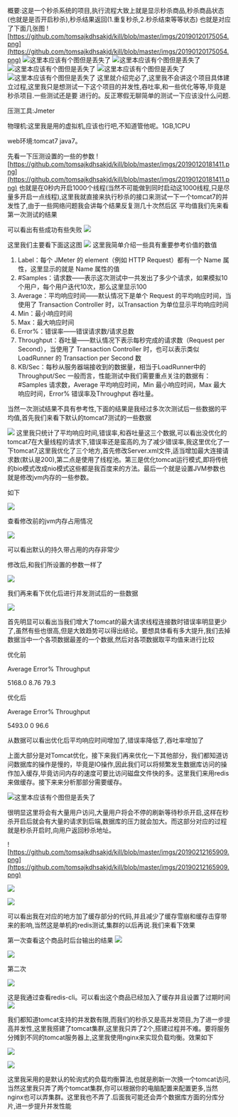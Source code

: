 概要:这是一个秒杀系统的项目,执行流程大致上就是显示秒杀商品,秒杀商品状态(也就是是否开启秒杀),秒杀结果返回(1.重复秒杀,2.秒杀结束等等状态)
也就是对应了下面几张图
![https://github.com/tomsajkdhsakjd/kill/blob/master/imgs/20190120175054.png](https://github.com/tomsajkdhsakjd/kill/blob/master/imgs/20190120175054.png)
![这里本应该有个图但是丢失了](https://github.com/tomsajkdhsakjd/kill/blob/master/imgs/20190120175111.png)
![这里本应该有个图但是丢失了](https://github.com/tomsajkdhsakjd/kill/blob/master/imgs/20190120175125.png)
![这里本应该有个图但是丢失了](https://github.com/tomsajkdhsakjd/kill/blob/master/imgs/20190120175134.png)
![这里本应该有个图但是丢失了](https://github.com/tomsajkdhsakjd/kill/blob/master/imgs/20190120175145.png)
![这里本应该有个图但是丢失了](https://github.com/tomsajkdhsakjd/kill/blob/master/imgs/20190120175157.png)
这里就介绍完必了,这里我不会讲这个项目具体建立过程,这里我只是想测试一下这个项目的并发性,吞吐率,和一些优化等等,毕竟是秒杀项目.一些测试还是要
进行的。反正寒假无聊简单的测试一下应该没什么问题.

压测工具:Jmeter

物理机:这里我是用的虚拟机,应该也行吧,不知道管他呢。1GB,1CPU

web环境:tomcat7 java7。

先看一下压测设置的一些的参数
![https://github.com/tomsajkdhsakjd/kill/blob/master/imgs/20190120181411.png](https://github.com/tomsajkdhsakjd/kill/blob/master/imgs/20190120181411.png)
也就是在0秒内开启1000个线程(当然不可能做到同时启动这1000线程,只是尽量多开启一点线程),这里我就直接来执行秒杀的接口来测试一下一个tomcat7的并发性了,由于一些网络问题我会讲每个结果反复测几十次然后区
平均值我们先来看第一次测试的结果

可以看出有些成功有些失败
![](https://github.com/tomsajkdhsakjd/kill/blob/master/imgs/20190120182632.png)

这里我们主要看下面这这图
![](https://github.com/tomsajkdhsakjd/kill/blob/master/imgs/QQ%E6%88%AA%E5%9B%BE20190118154155.png)
这里我简单介绍一些具有重要参考价值的数值
 1. Label：每个 JMeter 的 element（例如 HTTP Request）都有一个 Name 属性，这里显示的就是 Name 属性的值 
2. #Samples：请求数——表示这次测试中一共发出了多少个请求，如果模拟10个用户，每个用户迭代10次，那么这里显示100 
3. Average：平均响应时间——默认情况下是单个 Request 的平均响应时间，当使用了 Transaction Controller 时，以Transaction 为单位显示平均响应时间 
6. Min：最小响应时间 
7. Max：最大响应时间 
8. Error%：错误率——错误请求数/请求总数 
9. Throughput：吞吐量——默认情况下表示每秒完成的请求数（Request per Second），当使用了 Transaction Controller 时，也可以表示类似 LoadRunner 的 Transaction per Second 数 
10. KB/Sec：每秒从服务器端接收到的数据量，相当于LoadRunner中的Throughput/Sec
一般而言，性能测试中我们需要重点关注的数据有： #Samples 请求数，Average 平均响应时间，Min 最小响应时间，Max 最大响应时间，Error% 错误率及Throughput 吞吐量。

当然一次测试结果不具有参考性,下面的结果是我经过多次次测试后一些数据的平均值,首先我们来看下默认的tomcat7测试的一些数据


![](https://github.com/tomsajkdhsakjd/kill/blob/master/imgs/0190125132619.png)
这里我只统计了平均响应时间,错误率,和吞吐量这三个数据,可以看出没优化的tomcat7在大量线程的请求下,错误率还是蛮高的,为了减少错误率,我这里优化了一下tomcat7,这里我优化了三个地方,首先修改Server.xml文件,适当增加最大连接请求数(默认是200),第二点是使用了线程池。第三是优化tomcat运行模式,即将传统的bio模式改成nio模式这些都是我百度来的方法。最后一个就是设置JVM参数也就是修改jvm内存的一些参数。


如下

![](https://github.com/tomsajkdhsakjd/kill/blob/master/imgs/201901202349499.png)


查看修改前的jvm内存占用情况

![](https://github.com/tomsajkdhsakjd/kill/blob/master/imgs/20190120235520.png)

可以看出默认的持久带占用的内存非常少


修改后,和我们所设置的参数一样了

![](https://github.com/tomsajkdhsakjd/kill/blob/master/imgs/20190120234949.png)

我们再来看下优化后进行并发测试后的一些数据

![](https://github.com/tomsajkdhsakjd/kill/blob/master/imgs/20190125132641.png)

首先明显可以看出当我们增大了tomcat的最大请求线程连接数时错误率明显更少了,虽然有些也很高,但是大致趋势可以得出结论。要想具体看有多大提升,我们去掉数据当中一个各项数据最差的一个数据,然后对各项数据取平均值来进行比较

优化前

Average   Error%   Throughput

5168.0    8.76      79.3

优化后

Average   Error%   Throughput

5493.0      0        96.6

从数据可以看出优化后平均响应时间增加了,错误率降低了,吞吐率增加了

上面大部分是对Tomcat优化，接下来我们再来优化一下其他部分，我们都知道访问数据库的操作是慢的，毕竟是IO操作,因此我们可以将频繁发生数据库访问的操作加入缓存,毕竟访问内存的速度可要比访问磁盘文件快的多。这里我们来用redis来做缓存。接下来来分析那部分需要缓存。

![这里本应该有个图但是丢失了](https://github.com/tomsajkdhsakjd/kill/blob/master/imgs/20190120175111.png)

很明显这里将会有大量用户访问,大量用户将会不停的刷新等待秒杀开启,这样在秒杀开启后就会有大量的请求到后端,数据库的压力就会加大。而这部分对应的过程就是秒杀开启时,向用户返回秒杀地址。

![https://github.com/tomsajkdhsakjd/kill/blob/master/imgs/20190212165909.png](https://github.com/tomsajkdhsakjd/kill/blob/master/imgs/20190212165909.png)

![](https://github.com/tomsajkdhsakjd/kill/blob/master/imgs/20190212170034.png)

![](https://github.com/tomsajkdhsakjd/kill/blob/master/imgs/20190212170044.png)

可以看出我在对应的地方加了缓存部分的代码,并且减少了缓存雪崩和缓存击穿带来的影响,当然这是单机的redis测试,集群的以后再说.我们来看下效果

第一次查看这个商品时后台输出的结果
![](https://github.com/tomsajkdhsakjd/kill/blob/master/imgs/20190212171732.png)

![](https://github.com/tomsajkdhsakjd/kill/blob/master/imgs/20190212171653.png)

第二次

![](https://github.com/tomsajkdhsakjd/kill/blob/master/imgs/20190212171718.png)

这是我通过查看redis-cli。可以看出这个商品已经加入了缓存并且设置了过期时间
![](https://github.com/tomsajkdhsakjd/kill/blob/master/imgs/20190212172938.png)

我们都知道tomcat支持的并发数有限,而我们的秒杀又是高并发项目,为了进一步提高并发性,这里我搭建了tomcat集群,这里我只弄了2个,搭建过程并不难。要将服务分摊到不同的tomcat服务器上,这里我使用nginx来实现负载均衡。效果如下

![](https://github.com/tomsajkdhsakjd/kill/blob/master/imgs/20190212202235.png)

![](https://github.com/tomsajkdhsakjd/kill/blob/master/imgs/20190212202246.png)

这里我采用的是默认的轮询式的负载均衡算法,也就是刷新一次换一个tomcat访问,当然这里我只弄了两个tomcat集群,你可以根据你的电脑配置来配置更多,当然nginx也可以弄集群。这里我也不弄了.后面我可能还会弄个数据库方面的分库分片,进一步提升并发性能

